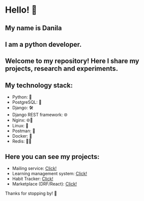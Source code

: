 # Hello! 👋

## My name is Danila
## I am a python developer.

## Welcome to my repository! Here I share my projects, research and experiments.

## My technology stack:

- Python: 🐍
- PostgreSQL: 🐘
- Django: 🛠️
- Django REST framework: 🌐
- Nginx: 🌐🚀
- Linux: 🐧
- Postman: 🐒
- Docker: 🐳
- Redis: 🔄🔥

## Here you can see my projects:
- Mailing service: [Click!](https://github.com/KurtBravo44/mailing_service)
- Learning management system: [Click!](https://github.com/KurtBravo44/-LMS)
- Habit Tracker: [Click!](https://github.com/KurtBravo44/habit_tracker)
- Marketplace (DRF/React): [Click!](https://github.com/KurtBravo44/marketplace_backend_react)


Thanks for stopping by! 🚀
